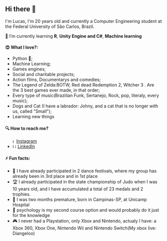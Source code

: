 ## Hi there 👋

I'm Lucas, I'm 20 years old and  currently a Computer Engineering student at the Federal University of São Carlos, Brazil.

🌱 I’m currently learning  **R**, **Unity Engine and C#**, **Machine learning**

#### :heart_eyes: What I love?:
- Python 🐍;
- Machine Learning;
- Games engines;
- Social and charitable projects;
- Action films, Documentarys and comedies;
- The Legend of Zelda:BOTW, Red dead Redemption 2, Witcher 3 . Are the 3 best games ever made, in that order;
- Every type of music(Brazilian Funk, Sertanejo, Rock, pop, literaly, every music);
- Dogs and Cat (I have a labrador: Johny, and a cat that is no longer with us, called "Small");
- Learning new things

#### :mag: How to reach me?
<ul>
  <li style="display: flex; align-items: center;">
    <img src="https://image.flaticon.com/icons/svg/174/174855.svg" width="12" alt="Instagram"> 
    <a href="https://www.instagram.com/lucas.marchiori_/" target="_blank" title="Instagram">Instagram</a>
  </li>
  <li>
    <img src="https://user-images.githubusercontent.com/3603793/87078013-6b09a380-c1fa-11ea-9ca0-6789b1cafb1c.png" width="12" alt="Linkedin"> 
    <a href="https://www.linkedin.com/in/lucashm/" target="_blank" title="LinkedIn">LinkedIn</a>
  </li>
</ul>

#### ⚡ Fun facts:
- :dancer: I have already participated in 2 dance festivals, where my group has already been in 3rd place and in 1st place
- :trophy: I already participated in the state championship of Judo when I was 10 years old, and I have accumulated a total of 23 medals and 2 trophies.
- :baby: I was two months premature, born in Campinas-SP, at Unicamp Hospital
- :blue_book: psychology is my second course option and would probably do it just for the knowledge
- :video_game: I never had a Playstation, only Xbox and Nintendo, actualy I have: a Xbox 360, Xbox One, Nintendo Wii and Nintendo Switch(My xbox live: Diangeloo)
